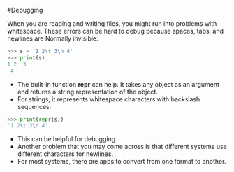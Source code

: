 #Debugging 

When you are reading and writing files, you might run into problems with whitespace. These errors can be hard to debug because spaces, tabs, and newlines are
Normally invisible:
```python
>>> s = '1 2\t 3\n 4'
>>> print(s)
1 2  3
 4
```
- The built-in function **repr** can help. It takes any object as an argument and returns a string representation of the object.
- For strings, it represents whitespace characters with backslash sequences:
```python
>>> print(repr(s))
'1 2\t 3\n 4'
```
- This can be helpful for debugging.
- Another problem that you may come across is that different systems use different characters for newlines.
- For most systems, there are apps to convert from one format to another.